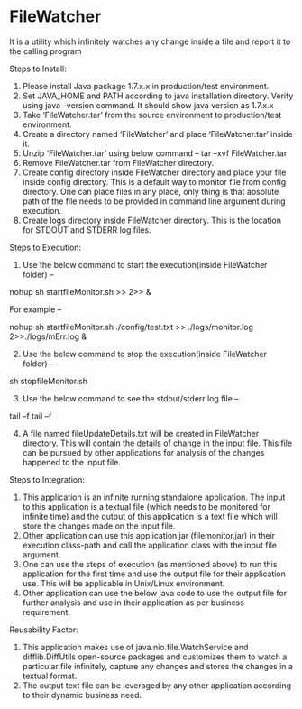 # FileWatcher
It is a utility which infinitely watches any change inside a file and report it to the calling program

Steps to Install:

1.	Please install Java package 1.7.x.x in production/test environment.
2.	Set JAVA_HOME and PATH according to java installation directory. Verify using java –version command. It should show java version as 1.7.x.x
3.	Take ‘FileWatcher.tar’ from the source environment to production/test environment.
4.	Create a directory named ‘FileWatcher’ and place ‘FileWatcher.tar’ inside it.
5.	Unzip ‘FileWatcher.tar’ using below command –
tar –xvf FileWatcher.tar
6.	Remove FileWatcher.tar from FileWatcher directory.
7.	Create config directory inside FileWatcher directory and place your file inside config directory. This is a default way to monitor file from config directory. One can place files in any place, only thing is that absolute path of the file needs to be provided in command line argument during execution.
8.	Create logs directory inside FileWatcher directory. This is the location for STDOUT and STDERR log files.

Steps to Execution:

1.	Use the below command to start the execution(inside FileWatcher folder) –

nohup sh startfileMonitor.sh <location of file to be monitored> >> <location of stdout log> 2>><location of stderr log> &

For example – 

nohup sh startfileMonitor.sh ./config/test.txt >> ./logs/monitor.log 2>>./logs/mErr.log &

2.	Use the below command to stop the execution(inside FileWatcher folder) –

sh stopfileMonitor.sh

3.	Use the below command to see the stdout/stderr log file – 

tail –f <location of stdout_log_file>
tail –f <location of stderr_log_file>

4.	A file named fileUpdateDetails.txt will be created in FileWatcher directory. This will contain the details of change in the input file. This file can be pursued by other applications for analysis of the changes happened to the input file.

Steps to Integration:
	
1.	This application is an infinite running standalone application. The input to this application is a textual file (which needs to be monitored for infinite time) and the output of this application is a text file which will store the changes made on the input file.
2.	Other application can use this application jar (filemonitor.jar) in their execution class-path and call the application class with the input file argument. 
3.	One can use the steps of execution (as mentioned above) to run this application for the first time and use the output file for their application use. This will be applicable in Unix/Linux environment.
4.	Other application can use the below java code to use the output file for further analysis and use in their application as per business requirement. 

Reusability Factor:
	
1.	This application makes use of java.nio.file.WatchService and difflib.DiffUtils open-source packages and customizes them to watch a particular file infinitely, capture any changes and stores the changes in a textual format.
2.	The output text file can be leveraged by any other application according to their dynamic business need.

